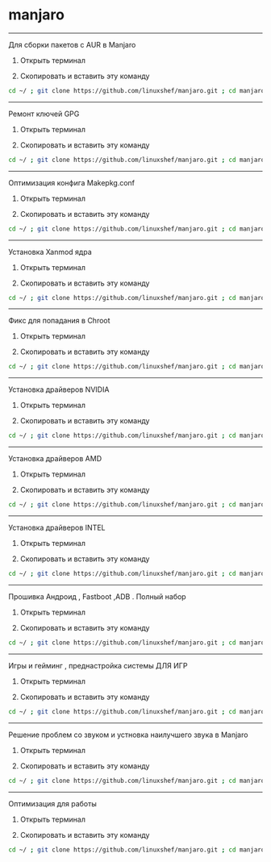 # manjaro

----------------------------------------

Для сборки пакетов с AUR в Manjaro


1) Открыть терминал

2) Скопировать и вставить эту команду
```bash
cd ~/ ; git clone https://github.com/linuxshef/manjaro.git ; cd manjaro/scripts ; ./builds
```

 --------------------------------------------


Ремонт ключей GPG


1) Открыть терминал

2) Скопировать и вставить эту команду
```bash
cd ~/ ; git clone https://github.com/linuxshef/manjaro.git ; cd manjaro/scripts ; ./gpgfix
```


----------------------------------------------


Оптимизация конфига Makepkg.conf


1) Открыть терминал

2) Скопировать и вставить эту команду
```bash
cd ~/ ; git clone https://github.com/linuxshef/manjaro.git ; cd manjaro/scripts ; ./makepkgfix
```

----------------------------------------------


Установка Xanmod ядра


1) Открыть терминал

2) Скопировать и вставить эту команду
```bash
cd ~/ ; git clone https://github.com/linuxshef/manjaro.git ; cd manjaro/scripts ; ./xanmod
```

----------------------------------------------


Фикс для попадания в Chroot


1) Открыть терминал

2) Скопировать и вставить эту команду
```bash
cd ~/ ; git clone https://github.com/linuxshef/manjaro.git ; cd manjaro/scripts ; ./chrootfix
```

----------------------------------------------

Установка драйверов NVIDIA


1) Открыть терминал

2) Скопировать и вставить эту команду
```bash
cd ~/ ; git clone https://github.com/linuxshef/manjaro.git ; cd manjaro/scripts ;
```

----------------------------------------------


Установка драйверов AMD


1) Открыть терминал

2) Скопировать и вставить эту команду
```bash
cd ~/ ; git clone https://github.com/linuxshef/manjaro.git ; cd manjaro/scripts ; ./amd
```

----------------------------------------------


Установка драйверов INTEL


1) Открыть терминал

2) Скопировать и вставить эту команду
```bash
cd ~/ ; git clone https://github.com/linuxshef/manjaro.git ; cd manjaro/scripts ; ./intel
```

----------------------------------------------


Прошивка Андроид , Fastboot ,ADB . Полный набор


1) Открыть терминал

2) Скопировать и вставить эту команду
```bash
cd ~/ ; git clone https://github.com/linuxshef/manjaro.git ; cd manjaro/scripts ; android_firmware
```

----------------------------------------------


Игры и гейминг , преднастройка системы ДЛЯ ИГР



1) Открыть терминал

2) Скопировать и вставить эту команду
```bash
cd ~/ ; git clone https://github.com/linuxshef/manjaro.git ; cd manjaro/scripts ; ./gamemode
```

----------------------------------------------


Решение проблем со звуком и устновка наилучшего звука в Manjaro


1) Открыть терминал

2) Скопировать и вставить эту команду
```bash
cd ~/ ; git clone https://github.com/linuxshef/manjaro.git ; cd manjaro/scripts ; ./soundfix
```

--------------------------------------------

Оптимизация для работы


1) Открыть терминал

2) Скопировать и вставить эту команду
```bash
cd ~/ ; git clone https://github.com/linuxshef/manjaro.git ; cd manjaro/scripts ; ./works
```
